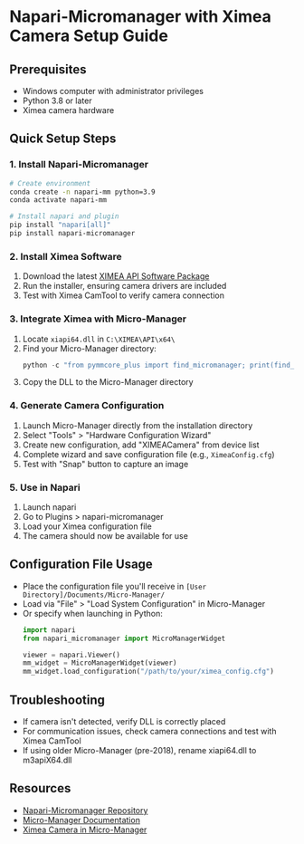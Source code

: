 # Napari-Micromanager with Ximea Camera Setup Guide

## Prerequisites
- Windows computer with administrator privileges
- Python 3.8 or later
- Ximea camera hardware

## Quick Setup Steps

### 1. Install Napari-Micromanager
```bash
# Create environment
conda create -n napari-mm python=3.9
conda activate napari-mm

# Install napari and plugin
pip install "napari[all]"
pip install napari-micromanager
```

### 2. Install Ximea Software
1. Download the latest [XIMEA API Software Package](https://www.ximea.com/support/wiki/apis/XIMEA_API_Software_Package)
2. Run the installer, ensuring camera drivers are included
3. Test with Ximea CamTool to verify camera connection

### 3. Integrate Ximea with Micro-Manager
1. Locate `xiapi64.dll` in `C:\XIMEA\API\x64\`
2. Find your Micro-Manager directory:
   ```python
   python -c "from pymmcore_plus import find_micromanager; print(find_micromanager())"
   ```
3. Copy the DLL to the Micro-Manager directory

### 4. Generate Camera Configuration
1. Launch Micro-Manager directly from the installation directory
2. Select "Tools" > "Hardware Configuration Wizard"
3. Create new configuration, add "XIMEACamera" from device list
4. Complete wizard and save configuration file (e.g., `XimeaConfig.cfg`)
5. Test with "Snap" button to capture an image

### 5. Use in Napari
1. Launch napari
2. Go to Plugins > napari-micromanager
3. Load your Ximea configuration file
4. The camera should now be available for use

## Configuration File Usage
- Place the configuration file you'll receive in `[User Directory]/Documents/Micro-Manager/`
- Load via "File" > "Load System Configuration" in Micro-Manager
- Or specify when launching in Python:
  ```python
  import napari
  from napari_micromanager import MicroManagerWidget
  
  viewer = napari.Viewer()
  mm_widget = MicroManagerWidget(viewer)
  mm_widget.load_configuration("/path/to/your/ximea_config.cfg")
  ```

## Troubleshooting
- If camera isn't detected, verify DLL is correctly placed
- For communication issues, check camera connections and test with Ximea CamTool
- If using older Micro-Manager (pre-2018), rename xiapi64.dll to m3apiX64.dll

## Resources
- [Napari-Micromanager Repository](https://github.com/pymmcore-plus/napari-micromanager)
- [Micro-Manager Documentation](https://micro-manager.org/Micro-Manager_User%27s_Guide)
- [Ximea Camera in Micro-Manager](https://micro-manager.org/XIMEA)